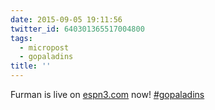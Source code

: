 ```yaml
---
date: 2015-09-05 19:11:56
twitter_id: 640301365517004800
tags:
  - micropost
  - gopaladins
title: ''
---
```


Furman is live on [espn3.com](http://espn3.com) now! [#gopaladins](https://twitter.com/hashtag/gopaladins)
